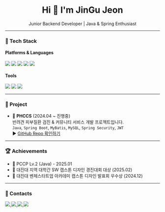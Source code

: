 <h1 align="center">Hi 👋 I'm JinGu Jeon</h1>
<p align="center">Junior Backend Developer | Java & Spring Enthusiast</p>

---

### 💪 Tech Stack

#### Platforms & Languages
<p>
  <img src="https://img.shields.io/badge/Java-007396?style=for-the-badge&logo=java&logoColor=white"/>
  <img src="https://img.shields.io/badge/Spring-6DB33F?style=for-the-badge&logo=spring&logoColor=white"/>
  <img src="https://img.shields.io/badge/MySQL-4479A1?style=for-the-badge&logo=mysql&logoColor=white"/>
  <img src="https://img.shields.io/badge/Kotlin-7F52FF?style=for-the-badge&logo=kotlin&logoColor=white"/>
  <img src="https://img.shields.io/badge/Python-3776AB?style=for-the-badge&logo=python&logoColor=white"/>
</p>

#### Tools
<p>
  <img src="https://img.shields.io/badge/Git-F05032?style=for-the-badge&logo=git&logoColor=white"/>
  <img src="https://img.shields.io/badge/Eclipse IDE-2C2255?style=for-the-badge&logo=eclipse&logoColor=white"/>
  <img src="https://img.shields.io/badge/VS Code-007ACC?style=for-the-badge&logo=visualstudiocode&logoColor=white"/>
</p>

---

### 🚀 Project

- 📅 **PHCCS** (2024.04 ~ 진행중)  
  반려견 피부질환 검진 & 커뮤니티 서비스 개발 프로젝트입니다.  
  `Java`, `Spring Boot`, `MyBatis`, `MySQL`, `Spring Security`, `JWT`  
  ▶ [GitHub Repo 확인하기](https://github.com/buja0824/PHCCS.git)

---

### 🏆 Achievements

- 🧾 PCCP Lv.2 (Java) - 2025.01
- 🥇 대진대 지역 대학간 SW 캡스톤 디자인 경진대회 대상 (2025.02)
- 🥈 대진대 벤체스타트업 아카데미 캡스톤 디자인 발표회 우수상 (2024.12)

---

### 📨 Contacts
<p>
  <a href="mailto:wlsrn158@gmail.com">
    <img src="https://img.shields.io/badge/Gmail-d14836?style=for-the-badge&logo=Gmail&logoColor=white"/>
  </a>
  <a href="https://velog.io/@wsrn158">
    <img src="https://img.shields.io/badge/Velog-20C997?style=for-the-badge&logo=Velog&logoColor=white"/>
  </a>
  <a href="https://github.com/jingujeon">
    <img src="https://img.shields.io/badge/GitHub-181717?style=for-the-badge&logo=github&logoColor=white"/>
  </a>
  <a href="https://magic-lotus-bd5.notion.site/184d34b67d2880baae47eb7bc5d90c42">
    <img src="https://img.shields.io/badge/Resume-000000?style=for-the-badge&logo=notion&logoColor=white"/>
  </a>
</p>
